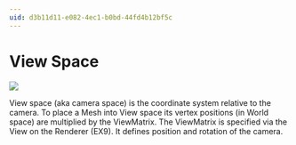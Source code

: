 ```yaml
---
uid: d3b11d11-e082-4ec1-b0bd-44fd4b12bf5c
---
```


# View Space


![](~/img/ViewSpace2.png "")  


View space (aka camera space) is the coordinate system relative to the camera. To place a Mesh into View space its vertex positions (in World space) are multiplied by the ViewMatrix. The ViewMatrix is specified via the <span class="pin">View</span> on the <span class="node">Renderer (EX9)</span>. It defines position and rotation of the camera.  



